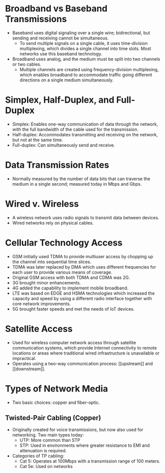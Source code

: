 # Broadband vs Baseband Transmissions
- Baseband uses digital signaling over a single wire; bidirectional, but sending and receiving cannot be simultaneous.
	- To send multiple signals on a single cable, it uses time-division multiplexing, which divides a single channel into time slots. Most networks use this baseband technology.
- Broadband uses analog, and the medium must be split into two channels or two cables.
	- Multiple channels are created using frequency-division multiplexing, which enables broadband to accommodate traffic going different directions on a single medium simultaneously.

# Simplex, Half-Duplex, and Full-Duplex
- Simplex: Enables one-way communication of data through the network, with the full bandwidth of the cable used for the transmission.
- Half-duplex: Accommodates transmitting and receiving on the network, but not at the same time.
- Full-duplex: Can simultaneously send and receive.

# Data Transmission Rates
- Normally measured by the number of data bits that can traverse the medium in a single second; measured today in Mbps and Gbps.

# Wired v. Wireless
- A wireless network uses radio signals to transmit data between devices.
- Wired networks rely on physical cables.

# Cellular Technology Access
- GSM initially used TDMA to provide multiuser access by chopping up the channel into sequential time slices.
- TDMA was later replaced by DMA which uses different frequencies for each user to provide various means of coverage.
- Original GSM access with both TDMA and CDMA was 2G.
- 3G brought minor enhancements.
- 4G added the capability to implement mobile broadband.
- LTE was based on EDGE and HSMA technologies which increased the capacity and speed by using a different radio interface together with core network improvements.
- 5G brought faster speeds and met the needs of IoT devices.

# Satellite Access
- Used for wireless computer network access through satellite communication systems, which provide Internet connectivity to remote locations or areas where traditional wired infrastructure is unavailable or impractical.
- Operates using a two-way communication process: [[upstream]] and [[downstream]].

# Types of Network Media
- Two basic choices: copper and fiber-optic.

## Twisted-Pair Cabling (Copper)
- Originally created for voice transmissions, but now also used for networking. Two main types today:
	- UTP: More common than STP
	- STP: Used in environments where greater resistance to EMI and attenuation is required.
- Categories of TP cabling:
	- Cat 5: Operates at 100Mbps with a transmission range of 100 meters.
	- Cat 5e: Used on networks 